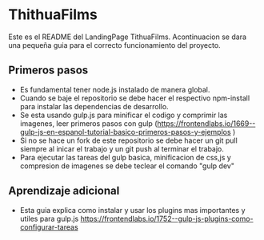 ThithuaFilms
==========

Este es el README del LandingPage TithuaFilms.
Acontinuacion se dara una pequeña guia para el correcto funcionamiento del proyecto.

Primeros pasos
--------------------

+ Es fundamental tener node.js instalado de manera global.
+ Cuando se baje el repositorio se debe hacer el respectivo npm-install para instalar las dependencias de desarrollo.
+ Se esta usando gulp.js para minificar el codigo y comprimir las imagenes, leer primeros pasos con gulp (https://frontendlabs.io/1669--gulp-js-en-espanol-tutorial-basico-primeros-pasos-y-ejemplos )
+ Si no se hace un fork de este repositorio se debe hacer un git pull siempre al inicar el trabajo y un git push al terminar el trabajo.
+ Para ejecutar las tareas del gulp basica, minificacion de css,js y compresion de imagenes se debe teclear el comando "gulp dev"


Aprendizaje adicional
----------------------

+ Esta guia explica como instalar y usar los plugins mas importantes y utiles para gulp.js https://frontendlabs.io/1752--gulp-js-plugins-como-configurar-tareas